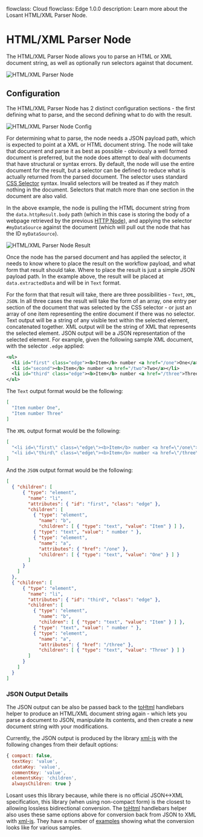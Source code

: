flowclass: Cloud
flowclass: Edge 1.0.0
description: Learn more about the Losant HTML/XML Parser Node.

# HTML/XML Parser Node

The HTML/XML Parser Node allows you to parse an HTML or XML document string, as well as optionally run selectors against that document.

![HTML/XML Parser Node](/images/workflows/logic/html-parser-node.png "HTML/XML Parser Node")

## Configuration

The HTML/XML Parser Node has 2 distinct configuration sections - the first defining what to parse, and the second defining what to do with the result.

![HTML/XML Parser Node Config](/images/workflows/logic/html-parser-node-config.png "HTML/XML Parser Node Config")

For determining what to parse, the node needs a JSON payload path, which is expected to point at a XML or HTML document string. The node will take that document and parse it as best as possible - obviously a well formed document is preferred, but the node does attempt to deal with documents that have structural or syntax errors. By default, the node will use the entire document for the result, but a selector can be defined to reduce what is actually returned from the parsed document. The selector uses standard [CSS Selector](https://developer.mozilla.org/en-US/docs/Web/CSS/CSS_Selectors) syntax. Invalid selectors will be treated as if they match nothing in the document. Selectors that match more than one section in the document are also valid.

In the above example, the node is pulling the HTML document string from the `data.httpResult.body` path (which in this case is storing the body of a webpage retrieved by the previous [HTTP Node](/workflows/data/http/)), and applying the selector `#myDataSource` against the document (which will pull out the node that has the ID `myDataSource`).

![HTML/XML Parser Node Result](/images/workflows/logic/html-parser-node-result.png "HTML/XML Parser Node Result")

Once the node has the parsed document and has applied the selector, it needs to know where to place the result on the workflow payload, and what form that result should take. Where to place the result is just a simple JSON payload path. In the example above, the result will be placed at `data.extractedData` and will be in `Text` format.

For the form that that result will take, there are three possibilities - `Text`, `XML`, `JSON`. In all three cases the result will take the form of an array, one entry per section of the document that was selected by the CSS selector - or just an array of one item representing the entire document if there was no selector. Text output will be a string of any visible text within the selected element, concatenated together. XML output will be the string of XML that represents the selected element. JSON output will be a JSON representation of the selected element. For example, given the following sample XML document, with the selector `.edge` applied:

```XML
<ul>
  <li id="first" class="edge"><b>Item</b> number <a href="/one">One</a></li>
  <li id="second"><b>Item</b> number <a href="/two">Two</a></li>
  <li id="third" class="edge"><b>Item</b> number <a href="/three">Three</a></li>
</ul>
```

The `Text` output format would be the following:

```json
[
  "Item number One",
  "Item number Three"
]
```

The `XML` output format would be the following:

```json
[
  "<li id=\"first\" class=\"edge\"><b>Item</b> number <a href=\"/one\">One</a></li>",
  "<li id=\"third\" class=\"edge\"><b>Item</b> number <a href=\"/three\">Three</a></li>"
]
```

And the `JSON` output format would be the following:

```json
[
  { "children": [
      { "type": "element",
        "name": "li",
        "attributes": { "id": "first", "class": "edge" },
        "children": [
          { "type": "element",
            "name": "b",
            "children": [ { "type": "text", "value": "Item" } ] },
          { "type": "text", "value": " number " },
          { "type": "element",
            "name": "a",
            "attributes": { "href": "/one" },
            "children": [ { "type": "text", "value": "One" } ] }
        ]
      }
    ]
  },
  { "children": [
      { "type": "element",
        "name": "li",
        "attributes": { "id": "third", "class": "edge" },
        "children": [
          { "type": "element",
            "name": "b",
            "children": [ { "type": "text", "value": "Item" } ] },
          { "type": "text", "value": " number " },
          { "type": "element",
            "name": "a",
            "attributes": { "href": "/three" },
            "children": [ { "type": "text", "value": "Three" } ] }
        ]
      }
    ]
  }
]
```

### JSON Output Details

The JSON output can be also be passed back to the [toHtml](/workflows/accessing-payload-data/#format-helpers) handlebars helper to produce an HTML/XML document string again - which lets you parse a document to JSON, manipulate its contents, and then create a new document string with your modifications.

Currently, the JSON output is produced by the library [xml-js](https://www.npmjs.com/package/xml-js) with the following changes from their default options:

```javascript
{ compact: false,
  textKey: 'value',
  cdataKey: 'value',
  commentKey: 'value',
  elementsKey: 'children',
  alwaysChildren: true }
```

Losant uses this library because, while there is no official JSON<->XML specification, this library (when using non-compact form) is the closest to allowing lossless bidirectional conversion. The [toHtml](/workflows/accessing-payload-data/#format-helpers) handlebars helper also uses these same options above for conversion back from JSON to XML with [xml-js](https://www.npmjs.com/package/xml-js). They have a number of [examples](https://www.npmjs.com/package/xml-js#sample-conversions) showing what the conversion looks like for various samples.
